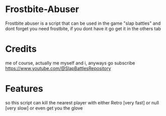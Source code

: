 # Frostbite-Abuser
Frostbite abuser is a script that can be used in the game "slap battles" 
and dont forget you need frostbite, if you dont have it go get it in the others tab
# Credits
me of course, actually me myself and i,
anyways go subscribe 
https://www.youtube.com/@SlapBattlesRepository
# Features
so this script can kill the nearest player with either Retro [very fast] or null [very slow] or even get you the glove
